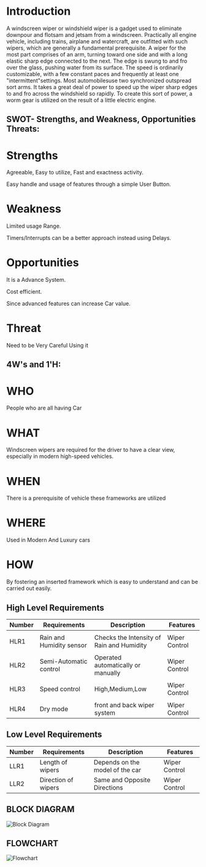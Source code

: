 # Introduction

A windscreen wiper or windshield wiper is a gadget used to eliminate downpour and flotsam and jetsam from a windscreen. Practically all engine vehicle, including trains, airplane and watercraft, are outfitted with such wipers, which are generally a fundamental prerequisite. A wiper for the most part comprises of an arm, turning toward one side and with a long elastic sharp edge connected to the next. The edge is swung to and fro over the glass, pushing water from its surface. The speed is ordinarily customizable, with a few constant paces and frequently at least one "intermittent"settings. Most automobilesuse two synchronized outspread sort arms. It takes a great deal of power to speed up the wiper sharp edges to and fro across the windshield so rapidly. To create this sort of power, a worm gear is utilized on the result of a little electric engine.

## SWOT- Strengths, and Weakness, Opportunities Threats:

# Strengths

Agreeable, Easy to utilize, Fast and exactness activity.

Easy handle and usage of features through a simple User Button.

# Weakness

Limited usage Range.

Timers/Interrupts can be a better approach instead using Delays.

# Opportunities

It is a Advance System.

Cost efficient.

Since advanced features can increase Car value.


# Threat

Need to be Very Careful Using it

## 4W's and 1'H:

# WHO

People who are all having Car

# WHAT 

Windscreen wipers are required for the driver to have a clear view, especially in modern high-speed vehicles.

# WHEN 

There is a prerequisite of vehicle these frameworks are utilized

# WHERE

Used in Modern And Luxury cars

# HOW 

By fostering an inserted framework which is easy to understand and can be carried out easily.

## High Level Requirements

| Number   | Requirements           | Description | Features |
| -------  | ---------------------  | ---------- |---------- |
|          |
| HLR1     |  Rain and Humidity sensor |  Checks the Intensity of Rain and Humidity | Wiper Control
|          |
| HLR2     |  Semi-Automatic control  |  Operated automatically or manually |Wiper Control
|          |
| HLR3     |  Speed control  | High,Medium,Low  |Wiper Control|
|          |
| HLR4     |   Dry mode |  front and back wiper system  |Wiper Control|

## Low Level Requirements
|Number	| Requirements	| Description	| Features                          |
|------ | --------------| ------------ |-----------------------------       |
| LLR1	 | Length of wipers|	Depends on the model of the car	|  Wiper Control|
| LLR2	 | Direction of wipers|	Same and Opposite Directions |	Wiper Control|

## BLOCK DIAGRAM
![Block Diagram](https://user-images.githubusercontent.com/101245669/168425778-c1669e7e-90d5-4e93-b483-7fbb9a0f3313.jpeg)


## FLOWCHART
![Flowchart](https://user-images.githubusercontent.com/101245669/168425831-ac4b53cf-9ec5-457b-bdd3-5b88c23f9f6d.png)




